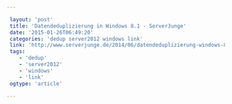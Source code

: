 ```yaml
---

 layout: 'post' 
 title: 'Datendeduplizierung in Windows 8.1 - ServerJunge' 
 date: '2015-01-26T06:49:20' 
 categories: 'dedup server2012 windows link' 
 link: 'http://www.serverjunge.de/2014/06/datendeduplizierung-windows-8-1/' 
 tags: 
    - 'dedup' 
    - 'server2012' 
    - 'windows' 
    - 'link' 
 ogtype: 'article'

---
```



